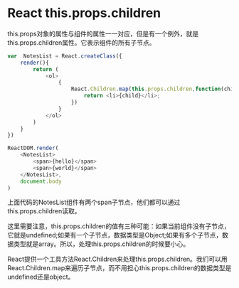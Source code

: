 # React this.props.children

this.props对象的属性与组件的属性一一对应，但是有一个例外，就是this.props.children属性。它表示组件的所有子节点。

```javascript
var  NotesList = React.createClass({
    render(){
        return (
            <ol>
                {
                    React.Children.map(this.props.children,function(child){
                        return <li>{child}</li>;
                    })
                }
            </ol>
        )
    }
})

ReactDOM.render(
    <NotesList>
        <span>{hello}</span>
        <span>{world}</span>
    </NotesList>,
    document.body
)
```

上面代码的NotesList组件有两个span子节点，他们都可以通过this.props.children读取。

这里需要注意，this.props.children的值有三种可能：如果当前组件没有子节点，它就是undefined;如果有一个子节点，数据类型是Object;如果有多个子节点，数据类型就是array。所以，处理this.props.children的时候要小心。

React提供一个工具方法React.Children来处理this.props.children。我们可以用React.Children.map来遍历子节点，而不用担心this.props.children的数据类型是undefined还是object。
